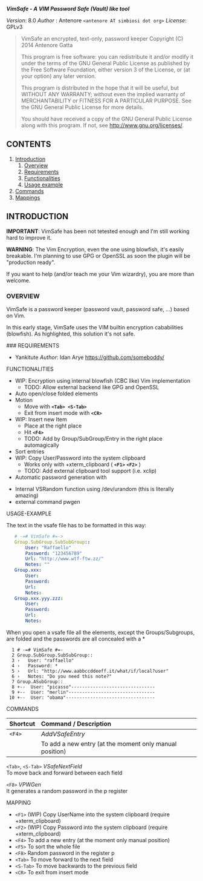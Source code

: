 ***VimSafe - A VIM Password Safe (Vault) like tool***

*Version*: 8.0
*Author* : Antenore `<antenore AT simbiosi dot org>`
*License*: GPLv3

>   VimSafe an encrypted, text-only, password keeper
>   Copyright (C) 2014 Antenore Gatta
>
>   This program is free software: you can redistribute it and/or modify
>   it under the terms of the GNU General Public License as published by
>   the Free Software Foundation, either version 3 of the License, or
>   (at your option) any later version.
>
>   This program is distributed in the hope that it will be useful,
>   but WITHOUT ANY WARRANTY; without even the implied warranty of
>   MERCHANTABILITY or FITNESS FOR A PARTICULAR PURPOSE.  See the
>   GNU General Public License for more details.
>
>   You should have received a copy of the GNU General Public License
>   along with this program.  If not, see <http://www.gnu.org/licenses/>.


## CONTENTS                                 <a name="vim-safe-contents"/>

1. [Introduction](#vim-safe-intro)
    1. [Overview](#vim-safe-overview)
    2. [Requirements](#vim-safe-requirements)
    3. [Functionalities](#vim-safe-functionalities)
    4. [Usage example](#vim-safe-example)
2. [Commands](#vim-safe-commands)
3. [Mappings](#vim-safe-mappings)


## INTRODUCTION                             <a name="vim-safe-intro"/>

**IMPORTANT**: VimSafe has been not tetested enough and I'm still working hard to
           improve it.

**WARNING**: The Vim Encryption, even the one using blowfish, it's easily breakable.
         I'm planning to use GPG or OpenSSL as soon the plugin will be
         "production ready".

If you want to help (and/or teach me your Vim wizardry), you are more than
welcome.

### OVERVIEW                                 <a name="vim-safe-overview"/>

VimSafe is a password keeper (password vault, password safe, ...) based on Vim.

In this early stage, VimSafe uses the VIM builtin encryption cababilities
(blowfish). As highlighted, this solution it's not  safe.

<a name="vim-safe-requirements"/>
### REQUIREMENTS

  * Yankitute
    *Author*:  Idan Arye <https://github.com/someboddy/>


<a name=""/>
FUNCTIONALITIES					     <a name="vim-safe-functionalities"/>

* WIP: Encryption using internal blowfish (CBC like) Vim implementation
  - TODO: Allow external backend like GPG and OpenSSL
* Auto open/close folded elements
* Motion
  - Move with **`<Tab> <S-Tab>`**
  - Exit from insert mode with **`<CR>`**
* WIP: Insert new Item
  - Place at the right place
  - Hit **`<F4>`**
  - TODO: Add by Group/SubGroup/Entry in the right place automagically
* Sort entries
* WIP: Copy User/Password into the system clipboard
  - Works only with +xterm_clipboard ( **`<F1>`** **`<F2>`** )
  - TODO: Add external clipboard tool support (i.e. xclip)
*   Automatic password generation with
  - Internal VSRandom function using /dev/urandom (this is literally amazing)
  - external command pwgen

<a name=""/>
USAGE-EXAMPLE						 <a name="vim-safe-example"/>

The text in the vsafe file has to be formatted in this way:
```yml
   # -=# VimSafe #=->
   Group.SubGroup.SubSubGroup::
       User: "Raffaello"
       Password: "123456789"
       Url: "http://www.wtf-ftw.zz/"
       Notes: ""
   Group.xxx:
       User:
       Password:
       Url:
       Notes:
   Group.xxx.yyy.zzz:
       User:
       Password:
       Url:
       Notes:
```

When you open a vsafe file all the elements, except the Groups/Subgroups, are
folded and the passwords are all concealed with a *

```vim
  1 # -=# VimSafe #=-
  2 Group.SubGroup.SubSubGroup::
  3 ›   User: "raffaello"
  4 ›   Password: *
  5 ›   Url: "http://www.aabbccddeeff.it/what/if/local?user"
  6 ›   Notes: "Do you need this note?"
  7 Group.ASubGroup::
  8 +--  User: "picasso"-------------------------------
  9 +--  User: "merlin"--------------------------------
 10 +--  User: "obama"---------------------------------
```

COMMANDS						 <a name="vim-safe-commands"/>

| Shortcut | Command / Description |
|:---------|:----------------------|
| `<F4>`   |  *AddVSafeEntry*
|          | To add a new entry (at the moment only manual position)

`<Tab>`,
`<S-Tab>` *VSafeNextField*  
To move back and forward between each field

`<F8>`	*VPWGen*  
It generates a random password in the p register

MAPPING							 <a name="vim-safe-mappings"/>

 * `<F1>` (WIP) Copy UserName into the system clipboard (require +xterm_clipboard)
 * `<F2>` (WIP) Copy Password into the system clipboard (require +xterm_clipboard)
 * `<F4>` To add a new entry (at the moment only manual position)
 * `<F5>` To sort the whole file
 * `<F8>` Random password in the register p
 * `<Tab>` To move forward to the next field
 * `<S-Tab>` To move backwards to the previous field
 * `<CR>` To exit from insert mode

